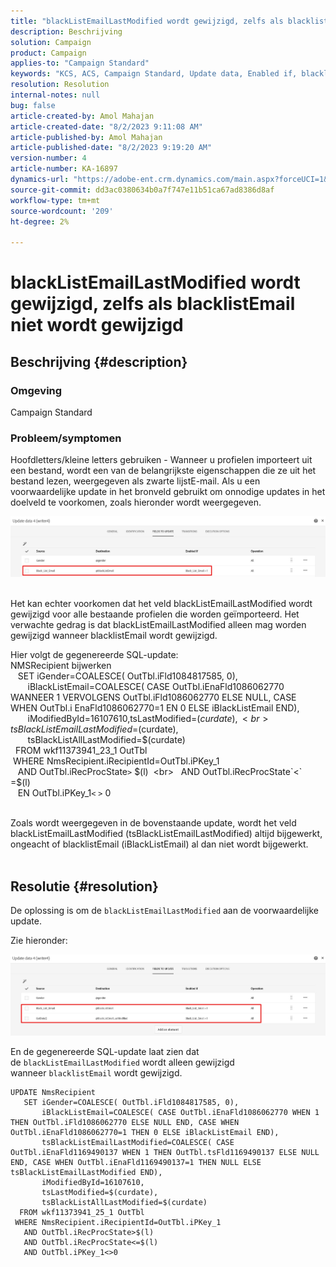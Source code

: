 ```yaml
---
title: "blackListEmailLastModified wordt gewijzigd, zelfs als blacklistEmail niet wordt gewijzigd"
description: Beschrijving
solution: Campaign
product: Campaign
applies-to: "Campaign Standard"
keywords: "KCS, ACS, Campaign Standard, Update data, Enabled if, blacklistEmail, blackListEmailLastModified "
resolution: Resolution
internal-notes: null
bug: false
article-created-by: Amol Mahajan
article-created-date: "8/2/2023 9:11:08 AM"
article-published-by: Amol Mahajan
article-published-date: "8/2/2023 9:19:20 AM"
version-number: 4
article-number: KA-16897
dynamics-url: "https://adobe-ent.crm.dynamics.com/main.aspx?forceUCI=1&pagetype=entityrecord&etn=knowledgearticle&id=d2a14d7e-1431-ee11-bdf3-6045bd006b3d"
source-git-commit: dd3ac0380634b0a7f747e11b51ca67ad8386d8af
workflow-type: tm+mt
source-wordcount: '209'
ht-degree: 2%

---
```


# blackListEmailLastModified wordt gewijzigd, zelfs als blacklistEmail niet wordt gewijzigd

## Beschrijving {#description}


### <b>Omgeving</b>

Campaign Standard



### <b>Probleem/symptomen</b>

Hoofdletters/kleine letters gebruiken - Wanneer u profielen importeert uit een bestand, wordt een van de belangrijkste eigenschappen die ze uit het bestand lezen, weergegeven als zwarte lijstE-mail. Als u een voorwaardelijke update in het bronveld gebruikt om onnodige updates in het doelveld te voorkomen, zoals hieronder wordt weergegeven.



![](assets/___d3a14d7e-1431-ee11-bdf3-6045bd006b3d___.jpeg)


<br>Het kan echter voorkomen dat het veld blackListEmailLastModified wordt gewijzigd voor alle bestaande profielen die worden geïmporteerd. Het verwachte gedrag is dat blackListEmailLastModified alleen mag worden gewijzigd wanneer blacklistEmail wordt gewijzigd.

Hier volgt de gegenereerde SQL-update:
<br>NMSRecipient bijwerken 
<br>   SET iGender=COALESCE( OutTbl.iFld1084817585, 0),
<br>       iBlackListEmail=COALESCE( CASE OutTbl.iEnaFld1086062770 WANNEER 1 VERVOLGENS OutTbl.iFld1086062770 ELSE NULL, CASE WHEN OutTbl.i EnaFld1086062770=1 EN 0 ELSE iBlackListEmail END),
<br>       iModifiedById=16107610,tsLastModified=$(curdate),
<br>       tsBlackListEmailLastModified=$(curdate),
<br>       tsBlackListAllLastModified=$(curdate) 
<br>  FROM wkf11373941_23_1 OutTbl 
<br> WHERE NmsRecipient.iRecipientId=OutTbl.iPKey_1 
<br>   AND OutTbl.iRecProcState`>` $(l) 
<br>   AND OutTbl.iRecProcState`<` =$(l) 
<br>   EN OutTbl.iPKey_1`<` `>` 0


<br>Zoals wordt weergegeven in de bovenstaande update, wordt het veld blackListEmailLastModified (tsBlackListEmailLastModified) altijd bijgewerkt, ongeacht of blacklistEmail (iBlackListEmail) al dan niet wordt bijgewerkt.
<br> 

## Resolutie {#resolution}


De oplossing is om de `blackListEmailLastModified` aan de voorwaardelijke update.

Zie hieronder:

![](assets/46d6b7ee-ab97-eb11-b1ac-002248093c2a.png)

En de gegenereerde SQL-update laat zien dat de `blackListEmailLastModified` wordt alleen gewijzigd wanneer `blacklistEmail` wordt gewijzigd.




```
UPDATE NmsRecipient 
   SET iGender=COALESCE( OutTbl.iFld1084817585, 0),
       iBlackListEmail=COALESCE( CASE OutTbl.iEnaFld1086062770 WHEN 1 THEN OutTbl.iFld1086062770 ELSE NULL END, CASE WHEN OutTbl.iEnaFld1086062770=1 THEN 0 ELSE iBlackListEmail END),
       tsBlackListEmailLastModified=COALESCE( CASE OutTbl.iEnaFld1169490137 WHEN 1 THEN OutTbl.tsFld1169490137 ELSE NULL END, CASE WHEN OutTbl.iEnaFld1169490137=1 THEN NULL ELSE tsBlackListEmailLastModified END),
       iModifiedById=16107610,
       tsLastModified=$(curdate),
       tsBlackListAllLastModified=$(curdate) 
  FROM wkf11373941_25_1 OutTbl 
 WHERE NmsRecipient.iRecipientId=OutTbl.iPKey_1 
   AND OutTbl.iRecProcState>$(l) 
   AND OutTbl.iRecProcState<=$(l) 
   AND OutTbl.iPKey_1<>0
```



